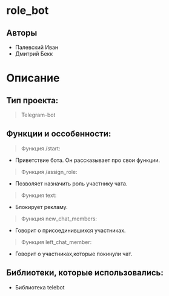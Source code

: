 # role_bot

## Авторы
- Палевский Иван
- Дмитрий Бекк

# Описание

## Тип проекта:
> Telegram-bot

## Функции и оссобенности:

> Функция /start:
- Приветствие бота. Он рассказывает про свои функции.

> Функция /assign_role:
- Позволяет назначить роль участнику чата.

> Функция text:
- Блокирует рекламу.

> Функция new_chat_members:
- Говорит о присоединившихся участниках.

> Функция left_chat_member:
- Говорит о участниках,которые покинули чат.

## Библиотеки, которые использовались:
- Библиотека telebot
